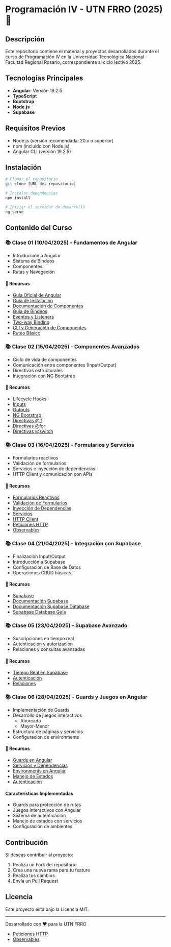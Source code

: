 # Programación IV - UTN FRRO (2025) 🚀

## Descripción
Este repositorio contiene el material y proyectos desarrollados durante el curso de Programación IV en la Universidad Tecnológica Nacional - Facultad Regional Rosario, correspondiente al ciclo lectivo 2025.

## Tecnologías Principales
- **Angular**: Versión 19.2.5
- **TypeScript**
- **Bootstrap**
- **Node.js**
- **Supabase**

## Requisitos Previos
- Node.js (versión recomendada: 20.x o superior)
- npm (incluido con Node.js)
- Angular CLI (versión 19.2.5)

## Instalación
```bash
# Clonar el repositorio
git clone [URL del repositorio]

# Instalar dependencias
npm install

# Iniciar el servidor de desarrollo
ng serve
```

## Contenido del Curso

### 📚 Clase 01 (10/04/2025) - Fundamentos de Angular
- Introducción a Angular
- Sistema de Bindeos
- Componentes
- Rutas y Navegación

#### 🔗 Recursos
- [Guía Oficial de Angular](https://angular.dev/)
- [Guía de Instalación](https://angular.dev/installation)
- [Documentación de Componentes](https://angular.dev/guide/components)
- [Guía de Bindeos](https://angular.dev/guide/templates/binding)
- [Eventos y Listeners](https://angular.dev/guide/templates/event-listeners)
- [Two-way Binding](https://angular.dev/guide/templates/two-way-binding)
- [CLI y Generación de Componentes](https://angular.dev/cli/generate/component)
- [Ruteo Básico](https://angular.dev/guide/routing/common-router-tasks)

### 📚 Clase 02 (15/04/2025) - Componentes Avanzados
- Ciclo de vida de componentes
- Comunicación entre componentes (Input/Output)
- Directivas estructurales
- Integración con NG Bootstrap

#### 🔗 Recursos
- [Lifecycle Hooks](https://angular.dev/guide/components/lifecycle)
- [Inputs](https://angular.dev/guide/components/inputs)
- [Outputs](https://angular.dev/guide/components/outputs)
- [NG Bootstrap](https://ng-bootstrap.github.io/#/home)
- [Directivas @if](https://angular.dev/api/core/@if)
- [Directivas @for](https://angular.dev/api/core/@for)
- [Directivas @switch](https://angular.dev/api/core/@switch)

### 📚 Clase 03 (16/04/2025) - Formularios y Servicios
- Formularios reactivos
- Validación de formularios
- Servicios e inyección de dependencias
- HTTP Client y comunicación con APIs

#### 🔗 Recursos
- [Formularios Reactivos](https://angular.dev/guide/forms/reactive-forms)
- [Validación de Formularios](https://angular.dev/guide/forms/form-validation)
- [Inyección de Dependencias](https://angular.dev/guide/di/dependency-injection)
- [Servicios](https://angular.dev/guide/di/creating-injectable-service)
- [HTTP Client](https://angular.dev/guide/http/setup)
- [Peticiones HTTP](https://angular.dev/guide/http/making-requests)
- [Observables](https://rxjs.dev/guide/observable)

### 📚 Clase 04 (21/04/2025) - Integración con Supabase
- Finalización Input/Output
- Introducción a Supabase
- Configuración de Base de Datos
- Operaciones CRUD básicas

#### 🔗 Recursos
- [Supabase](http://supabase.com/)
- [Documentación Supabase](https://supabase.com/docs)
- [Documentación Supabase Database](https://supabase.com/docs/guides/database/overview)
- [Supabase Database Guía](https://supabase.com/docs/guides/database/tables?queryGroups=language&language=js)

### 📚 Clase 05 (23/04/2025) - Supabase Avanzado
- Suscripciones en tiempo real
- Autenticación y autorización
- Relaciones y consultas avanzadas

#### 🔗 Recursos
- [Tiempo Real en Supabase](https://supabase.com/docs/guides/realtime/subscribing-to-database-changes)
- [Autenticación](https://supabase.com/docs/guides/auth)
- [Relaciones](https://supabase.com/docs/guides/database/tables#foreign-key-constraints)

### 📚 Clase 06 (28/04/2025) - Guards y Juegos en Angular
- Implementación de Guards
- Desarrollo de juegos interactivos
  - Ahorcado
  - Mayor-Menor
- Estructura de páginas y servicios
- Configuración de environments

#### 🔗 Recursos
- [Guards en Angular](https://angular.dev/guide/routing/common-router-tasks#preventing-unauthorized-access)
- [Servicios y Dependencias](https://angular.dev/guide/di/dependency-injection-providers)
- [Environments en Angular](https://angular.dev/guide/environments)
- [Manejo de Estados](https://angular.dev/guide/signals)
- [Autenticación](https://angular.dev/guide/security)

#### Características Implementadas
- Guards para protección de rutas
- Juegos interactivos con Angular
- Sistema de autenticación
- Manejo de estados con servicios
- Configuración de ambientes

## Contribución
Si deseas contribuir al proyecto:
1. Realiza un Fork del repositorio
2. Crea una nueva rama para tu feature
3. Realiza tus cambios
4. Envía un Pull Request

## Licencia
Este proyecto está bajo la Licencia MIT.

---
Desarrollado con ❤️ para la UTN FRRO
- [Peticiones HTTP](https://angular.dev/guide/http/making-requests)
- [Observables](https://rxjs.dev/guide/observable)